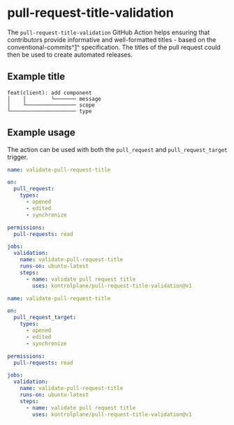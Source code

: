 # pull-request-title-validation

The `pull-request-title-validation` GitHub Action helps ensuring that contributors provide informative and well-formatted titles - based on the conventional-commits^[1]^ specification. The titles of the pull request could then be used to create automated releases.

[1]: https://www.conventionalcommits.org/en/v1.0.0/ 

## Example title

```
feat(client): add component
│    │        └─────── message
│    └──────────────── scope
└───────────────────── type
```

## Example usage

The action can be used with both the `pull_request` and `pull_request_target` trigger.

```yaml
name: validate-pull-request-title

on:
  pull_request:
    types:
      - opened
      - edited
      - synchronize

permissions:
  pull-requests: read

jobs:
  validation:
    name: validate-pull-request-title
    runs-on: ubuntu-latest
    steps:
      - name: validate pull request title
        uses: kontrolplane/pull-request-title-validation@v1
```

```yaml
name: validate-pull-request-title

on:
  pull_request_target:
    types:
      - opened
      - edited
      - synchronize

permissions:
  pull-requests: read

jobs:
  validation:
    name: validate-pull-request-title
    runs-on: ubuntu-latest
    steps:
      - name: validate pull request title
        uses: kontrolplane/pull-request-title-validation@v1
```
